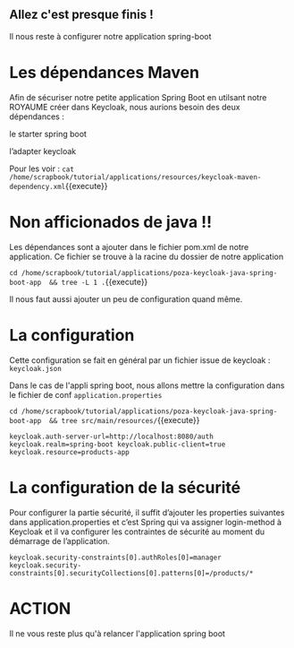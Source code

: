## Allez c'est presque finis !

Il nous reste à configurer notre application spring-boot


# Les dépendances Maven

Afin de sécuriser notre petite application Spring Boot en utilsant notre ROYAUME créer dans Keycloak, nous aurions besoin des deux dépendances : 

le starter spring boot 

l’adapter keycloak

Pour les voir :
`cat /home/scrapbook/tutorial/applications/resources/keycloak-maven-dependency.xml`{{execute}}

# Non afficionados de java !!

Les dépendances sont a ajouter dans le fichier pom.xml de notre application.
Ce fichier se trouve à la racine du dossier de notre application

`cd /home/scrapbook/tutorial/applications/poza-keycloak-java-spring-boot-app  && tree -L 1 .`{{execute}}


Il nous faut aussi ajouter un peu de configuration quand même.


# La configuration
Cette configuration se fait en général par un fichier issue de keycloak : `keycloak.json`

Dans le cas de l'appli spring boot, nous allons mettre la configuration dans le fichier de conf `application.properties`


`cd /home/scrapbook/tutorial/applications/poza-keycloak-java-spring-boot-app  && tree src/main/resources/`{{execute}}

`keycloak.auth-server-url=http://localhost:8080/auth
keycloak.realm=spring-boot
keycloak.public-client=true
keycloak.resource=products-app`

# La configuration de la sécurité

Pour configurer la partie sécurité, il suffit d’ajouter les properties suivantes dans application.properties et c’est Spring qui va assigner login-method à Keycloak et il va configurer les contraintes de sécurité au moment du démarrage de l’application.


`keycloak.security-constraints[0].authRoles[0]=manager
keycloak.security-constraints[0].securityCollections[0].patterns[0]=/products/*`


# ACTION

Il ne vous reste plus qu'à relancer l'application spring boot